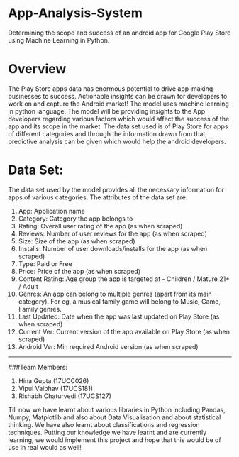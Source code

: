 # App-Analysis-System
Determining the scope and success of an android app for Google Play Store using Machine Learning in Python.

# Overview
The Play Store apps data has enormous potential to drive app-making businesses to success. Actionable insights can be drawn for developers to work on and capture the Android market! The model uses machine learning in python language.
The model will be providing insights to the App developers regarding various factors which would affect the success of the app and its scope in the market. The data set used is of Play Store for apps of different categories and through the information drawn from that, predictive analysis can be given which would help the android developers.

# Data Set: 
The data set used by the model provides all the necessary information for apps of various categories.
The attributes of the data set are:
1.	App: Application name
2.	Category: Category the app belongs to
3.	Rating: Overall user rating of the app (as when scraped)
4.	Reviews: Number of user reviews for the app (as when scraped)
5.	Size: Size of the app (as when scraped)
6.	Installs: Number of user downloads/installs for the app (as when scraped)
7.	Type: Paid or Free
8.	Price: Price of the app (as when scraped)
9.	Content Rating: Age group the app is targeted at - Children / Mature 21+ / Adult
10.	Genres: An app can belong to multiple genres (apart from its main category). For eg, a musical family game will belong to Music, Game, Family genres.
11.	Last Updated: Date when the app was last updated on Play Store (as when scraped)
12.	Current Ver: Current version of the app available on Play Store (as when scraped)
13.	Android Ver: Min required Android version (as when scraped)
_______________________________________
###Team Members: 
1) Hina Gupta (17UCC026)
2) Vipul Vaibhav (17UCS181)
3) Rishabh Chaturvedi (17UCS127)

Till now we have learnt about various libraries in Python including Pandas, Numpy, Matplotlib and also about Data Visualisation and about statistical thinking. We have also learnt about classifications and regression techniques. Putting our knowledge we have learnt and are currently learning, we would implement this project and hope that this would be of use in real would as well!
